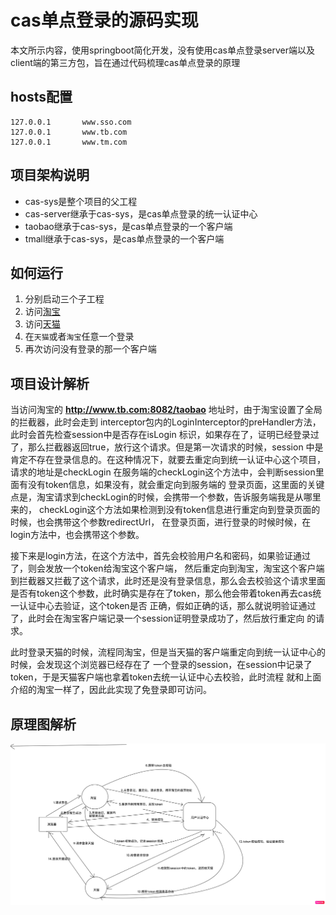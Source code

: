 # cas单点登录的源码实现

本文所示内容，使用springboot简化开发，没有使用cas单点登录server端以及client端的第三方包，旨在通过代码梳理cas单点登录的原理

## hosts配置

```shell 
127.0.0.1       www.sso.com
127.0.0.1       www.tb.com
127.0.0.1       www.tm.com
```
## 项目架构说明
- cas-sys是整个项目的父工程
- cas-server继承于cas-sys，是cas单点登录的统一认证中心
- taobao继承于cas-sys，是cas单点登录的一个客户端
- tmall继承于cas-sys，是cas单点登录的一个客户端


## 如何运行

1. 分别启动三个子工程
2. 访问[淘宝](http://www.tb.com:8082/taobao)
3. 访问[天猫](http://www.tm.com:8083/tmall)
4. 在<code>天猫</code>或者<code>淘宝</code>任意一个登录
5. 再次访问没有登录的那一个客户端

## 项目设计解析
当访问淘宝的 **http://www.tb.com:8082/taobao** 地址时，由于淘宝设置了全局的拦截器，此时会走到
interceptor包内的LoginInterceptor的preHandler方法，此时会首先检查session中是否存在isLogin
标识，如果存在了，证明已经登录过了，那么拦截器返回true，放行这个请求。但是第一次请求的时候，session
中是肯定不存在登录信息的。在这种情况下，就要去重定向到统一认证中心这个项目，请求的地址是checkLogin
在服务端的checkLogin这个方法中，会判断session里面有没有token信息，如果没有，就会重定向到服务端的
登录页面，这里面的关键点是，淘宝请求到checkLogin的时候，会携带一个参数，告诉服务端我是从哪里来的，
checkLogin这个方法如果检测到没有token信息进行重定向到登录页面的时候，也会携带这个参数redirectUrl，
在登录页面，进行登录的时候时候，在login方法中，也会携带这个参数。

接下来是login方法，在这个方法中，首先会校验用户名和密码，如果验证通过了，则会发放一个token给淘宝这个客户端，
然后重定向到淘宝，淘宝这个客户端到拦截器又拦截了这个请求，此时还是没有登录信息，那么会去校验这个请求里面
是否有token这个参数，此时确实是存在了token，那么他会带着token再去cas统一认证中心去验证，这个token是否
正确，假如正确的话，那么就说明验证通过了，此时会在淘宝客户端记录一个session证明登录成功了，然后放行重定向
的请求。

此时登录天猫的时候，流程同淘宝，但是当天猫的客户端重定向到统一认证中心的时候，会发现这个浏览器已经存在了
一个登录的session，在session中记录了token，于是天猫客户端也拿着token去统一认证中心去校验，此时流程
就和上面介绍的淘宝一样了，因此此实现了免登录即可访问。

## 原理图解析
![alt 流程图](./cas.png)
